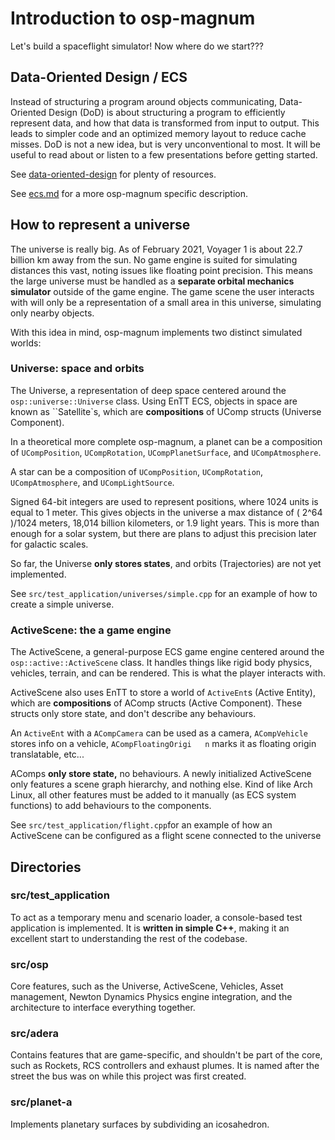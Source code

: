 # Introduction to osp-magnum

Let's build a spaceflight simulator! Now where do we start???  
  
## Data-Oriented Design / ECS  

Instead of structuring a program around objects communicating, Data-Oriented Design (DoD) is about structuring a program to efficiently represent data, and how that data is transformed from input to output. This leads to simpler code and an optimized memory layout to reduce cache misses. DoD is not a new idea, but is very unconventional to most. It will be useful to read about or listen to a few presentations before getting started.

See [data-oriented-design](https://github.com/dbartolini/data-oriented-design) for plenty of resources.

See [ecs.md](ecs.md) for a more osp-magnum specific description.

## How to represent a universe
  
The universe is really big. As of February 2021, Voyager 1 is about 22.7 billion km away from the sun. No game engine is suited for simulating distances this vast, noting issues like floating point precision. This means the large universe must be handled as a **separate orbital mechanics simulator** outside of the game engine. The game scene the user interacts with will only be a representation of a small area in this universe, simulating only nearby objects.

With this idea in mind, osp-magnum implements two distinct simulated worlds:

### Universe: space and orbits

The Universe, a representation of deep space centered around the `osp::universe::Universe` class. Using EnTT ECS, objects in space are known as ``Satellite`s, which are **compositions** of UComp structs (Universe Component).

In a theoretical more complete osp-magnum, a planet can be a composition of `UCompPosition`, `UCompRotation`, `UCompPlanetSurface`, and `UCompAtmosphere`.  
  
  A star can be a composition of `UCompPosition`, `UCompRotation`, `UCompAtmosphere`, and `UCompLightSource`.

Signed 64-bit integers are used to represent positions, where 1024 units is equal to 1 meter.  This gives objects in the universe a max distance of ( 2^64 )/1024 meters, 18,014 billion kilometers, or 1.9 light years. This is more than enough for a solar system, but there are plans to adjust this precision later for galactic scales.

So far, the Universe **only stores states**, and orbits (Trajectories) are not yet implemented.

See `src/test_application/universes/simple.cpp` for an example of how to create a simple universe.

### ActiveScene: the a game engine

The ActiveScene, a general-purpose ECS game engine centered around the `osp::active::ActiveScene` class. It handles things like rigid body physics, vehicles, terrain, and can be rendered. This is what the player interacts with.  
    
ActiveScene also uses EnTT to store a world of `ActiveEnt`s (Active Entity), which are **compositions** of AComp structs (Active Component). These structs only store state, and don't describe any behaviours.

An `ActiveEnt` with a `ACompCamera` can be used as a camera, `ACompVehicle` stores info on a vehicle, `ACompFloatingOrigi	n` marks it as floating origin translatable, etc...

AComps **only store state,** no behaviours. A newly initialized ActiveScene only features a scene graph hierarchy, and nothing else. Kind of like Arch Linux, all other features must be added to it manually (as ECS system functions) to add behaviours to the components.
  
See `src/test_application/flight.cpp`for an example of how an ActiveScene can be configured as a flight scene connected to the universe

## Directories

### src/test_application

To act as a temporary menu and scenario loader, a console-based test application is implemented. It is **written in simple C++**, making it an excellent start to understanding the rest of the codebase.

### src/osp

Core features, such as the Universe, ActiveScene, Vehicles, Asset management, Newton Dynamics Physics engine integration, and the architecture to interface everything together.

### src/adera

Contains features that are game-specific, and shouldn't be part of the core, such as Rockets, RCS controllers and exhaust plumes. It is named after the street the bus was on while this project was first created.

### src/planet-a

Implements planetary surfaces by subdividing an icosahedron.  
 
